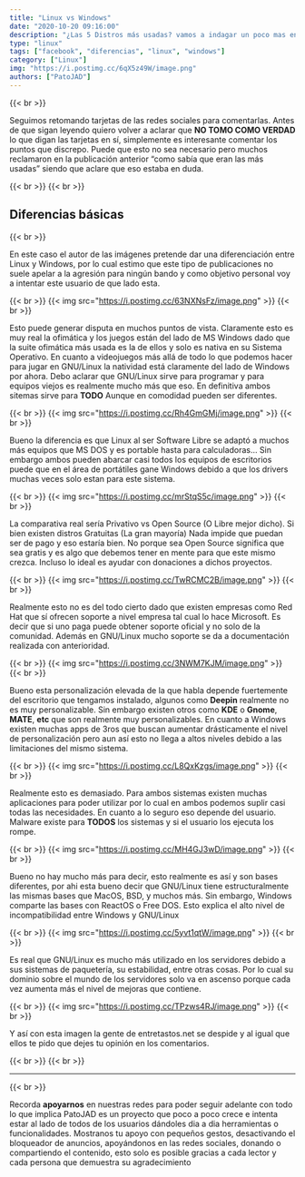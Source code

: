 ```yaml
---
title: "Linux vs Windows"
date: "2020-10-20 09:16:00"
description: "¿Las 5 Distros más usadas? vamos a indagar un poco mas en estas imagenes de Facebook"
type: "linux"
tags: ["facebook", "diferencias", "linux", "windows"]
category: ["Linux"]
img: "https://i.postimg.cc/6qX5z49W/image.png"
authors: ["PatoJAD"]
---
```


{{< br >}}

Seguimos retomando tarjetas de las redes sociales para comentarlas. Antes de que sigan leyendo quiero volver a aclarar que **NO TOMO COMO VERDAD** lo que digan las tarjetas en sí, simplemente es interesante comentar los puntos que discrepo. Puede que esto no sea necesario pero muchos reclamaron en la publicación anterior “como sabía que eran las más usadas” siendo que aclare que eso estaba en duda.

{{< br >}}
{{< br >}}

## Diferencias básicas

{{< br >}}

En este caso el autor de las imágenes pretende dar una diferenciación entre Linux y Windows, por lo cual estimo que este tipo de publicaciones no suele apelar a la agresión para ningún bando y como objetivo personal voy a intentar este usuario de que lado esta.

{{< br >}}
{{< img src="https://i.postimg.cc/63NXNsFz/image.png" >}}
{{< br >}}

Esto puede generar disputa en muchos puntos de vista. Claramente esto es muy real la ofimática y los juegos están del lado de MS Windows dado que la suite ofimática más usada es la de ellos y solo es nativa en su Sistema Operativo. En cuanto a videojuegos más allá de todo lo que podemos hacer para jugar en GNU/Linux la natividad está claramente del lado de Windows por ahora. Debo aclarar que GNU/Linux sirve para programar y para equipos viejos es realmente mucho más que eso. En definitiva ambos sitemas sirve para **TODO** Aunque en comodidad pueden ser diferentes.

{{< br >}}
{{< img src="https://i.postimg.cc/Rh4GmGMj/image.png" >}}
{{< br >}}

Bueno la diferencia es que Linux al ser Software Libre se adaptó a muchos más equipos que MS DOS y es portable hasta para calculadoras… Sin embargo ambos pueden abarcar casi todos los equipos de escritorios puede que en el área de portátiles gane Windows debido a que los drivers muchas veces solo estan para este sistema.

{{< br >}}
{{< img src="https://i.postimg.cc/mrStqS5c/image.png" >}}
{{< br >}}

La comparativa real sería Privativo vs Open Source (O Libre mejor dicho). Si bien existen distros Gratuitas (La gran mayoría) Nada impide que puedan ser de pago y eso estaría bien. No porque sea Open Source significa que sea gratis y es algo que debemos tener en mente para que este mismo crezca. Incluso lo ideal es ayudar con donaciones a dichos proyectos.

{{< br >}}
{{< img src="https://i.postimg.cc/TwRCMC2B/image.png" >}}
{{< br >}}

Realmente esto no es del todo cierto dado que existen empresas como Red Hat que sí ofrecen soporte a nivel empresa tal cual lo hace Microsoft. Es decir que si uno paga puede obtener soporte oficial y no solo de la comunidad. Además en GNU/Linux mucho soporte se da a documentación realizada con anterioridad.

{{< br >}}
{{< img src="https://i.postimg.cc/3NWM7KJM/image.png" >}}
{{< br >}}

Bueno esta personalización elevada de la que habla depende fuertemente del escritorio que tengamos instalado, algunos como **Deepin** realmente no es muy personalizable. Sin embargo existen otros como **KDE** o **Gnome**, **MATE**, **etc** que son realmente muy personalizables. En cuanto a Windows existen muchas apps de 3ros que buscan aumentar drásticamente el nivel de personalización pero aun así esto no llega a altos niveles debido a las limitaciones del mismo sistema.

{{< br >}}
{{< img src="https://i.postimg.cc/L8QxKzgs/image.png" >}}
{{< br >}}

Realmente esto es demasiado. Para ambos sistemas existen muchas aplicaciones para poder utilizar por lo cual en ambos podemos suplir casi todas las necesidades. En cuanto a lo seguro eso depende del usuario. Malware existe para **TODOS** los sistemas y si el usuario los ejecuta los rompe.

{{< br >}}
{{< img src="https://i.postimg.cc/MH4GJ3wD/image.png" >}}
{{< br >}}

Bueno no hay mucho más para decir, esto realmente es así y son bases diferentes, por ahi esta bueno decir que GNU/Linux tiene estructuralmente las mismas bases que MacOS, BSD, y muchos más. Sin embargo, Windows comparte las bases con ReactOS o Free DOS. Esto explica el alto nivel de incompatibilidad entre Windows y GNU/Linux

{{< br >}}
{{< img src="https://i.postimg.cc/5yvt1qtW/image.png" >}}
{{< br >}}

Es real que GNU/Linux es mucho más utilizado en los servidores debido a sus sistemas de paquetería, su estabilidad, entre otras cosas. Por lo cual su dominio sobre el mundo de los servidores solo va en ascenso porque cada vez aumenta más el nivel de mejoras que contiene.

{{< br >}}
{{< img src="https://i.postimg.cc/TPzws4RJ/image.png" >}}
{{< br >}}

Y así con esta imagen la gente de entretastos.net se despide y al igual que ellos te pido que dejes tu opinión en los comentarios.

{{< br >}}
{{< br >}}

---


{{< br >}}

Recorda **apoyarnos** en nuestras redes para poder seguir adelante con todo lo que implica PatoJAD es un proyecto que poco a poco crece e intenta estar al lado de todos de los usuarios dándoles dia a dia herramientas o funcionalidades. Mostranos tu apoyo con pequeños gestos, desactivando el bloqueador de anuncios, apoyándonos en las redes sociales, donando o compartiendo el contenido, esto solo es posible gracias a cada lector y cada persona que demuestra su agradecimiento
